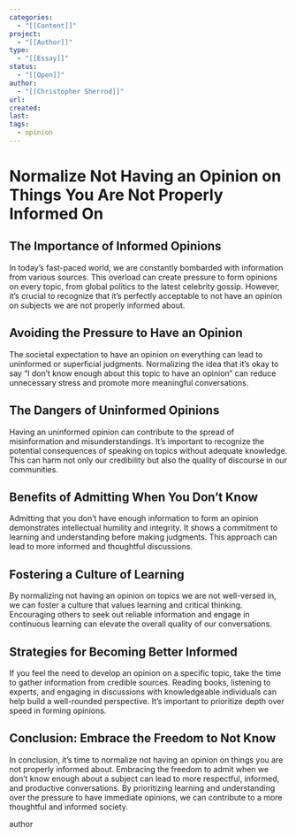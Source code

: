 ```yaml
---
categories:
  - "[[Content]]"
project:
  - "[[Author]]"
type:
  - "[[Essay]]"
status:
  - "[[Open]]"
author:
  - "[[Christopher Sherrod]]"
url: 
created:
last:
tags:
  - opinion
---
```

# Normalize Not Having an Opinion on Things You Are Not Properly Informed On

## The Importance of Informed Opinions

In today’s fast-paced world, we are constantly bombarded with information from various sources. This overload can create pressure to form opinions on every topic, from global politics to the latest celebrity gossip. However, it’s crucial to recognize that it’s perfectly acceptable to not have an opinion on subjects we are not properly informed about.

## Avoiding the Pressure to Have an Opinion

The societal expectation to have an opinion on everything can lead to uninformed or superficial judgments. Normalizing the idea that it’s okay to say “I don’t know enough about this topic to have an opinion” can reduce unnecessary stress and promote more meaningful conversations.

## The Dangers of Uninformed Opinions

Having an uninformed opinion can contribute to the spread of misinformation and misunderstandings. It’s important to recognize the potential consequences of speaking on topics without adequate knowledge. This can harm not only our credibility but also the quality of discourse in our communities.

## Benefits of Admitting When You Don’t Know

Admitting that you don’t have enough information to form an opinion demonstrates intellectual humility and integrity. It shows a commitment to learning and understanding before making judgments. This approach can lead to more informed and thoughtful discussions.

## Fostering a Culture of Learning

By normalizing not having an opinion on topics we are not well-versed in, we can foster a culture that values learning and critical thinking. Encouraging others to seek out reliable information and engage in continuous learning can elevate the overall quality of our conversations.

## Strategies for Becoming Better Informed

If you feel the need to develop an opinion on a specific topic, take the time to gather information from credible sources. Reading books, listening to experts, and engaging in discussions with knowledgeable individuals can help build a well-rounded perspective. It’s important to prioritize depth over speed in forming opinions.

## Conclusion: Embrace the Freedom to Not Know

In conclusion, it’s time to normalize not having an opinion on things you are not properly informed about. Embracing the freedom to admit when we don’t know enough about a subject can lead to more respectful, informed, and productive conversations. By prioritizing learning and understanding over the pressure to have immediate opinions, we can contribute to a more thoughtful and informed society.

author
